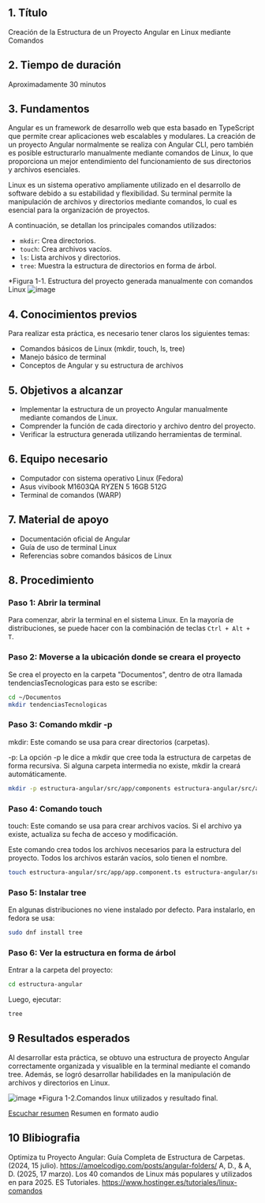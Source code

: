 ## 1. Título  
Creación de la Estructura de un Proyecto Angular en Linux mediante Comandos  

## 2. Tiempo de duración  
Aproximadamente 30 minutos  

## 3. Fundamentos  
Angular es un framework de desarrollo web  que esta basado en TypeScript que permite crear aplicaciones web escalables y modulares. La creación de un proyecto Angular normalmente se realiza con Angular CLI, pero también es posible estructurarlo manualmente mediante comandos de Linux, lo que proporciona un mejor entendimiento del funcionamiento de sus directorios y archivos esenciales.  

Linux es un sistema operativo ampliamente utilizado en el desarrollo de software debido a su estabilidad y flexibilidad. Su terminal permite la manipulación de archivos y directorios mediante comandos, lo cual es esencial para la organización de proyectos.  

A continuación, se detallan los principales comandos utilizados:  
- `mkdir`: Crea directorios.  
- `touch`: Crea archivos vacíos.  
- `ls`: Lista archivos y directorios.  
- `tree`: Muestra la estructura de directorios en forma de árbol.  

*Figura 1-1. Estructura del proyecto generada manualmente con comandos Linux 
![image](https://github.com/user-attachments/assets/05118e05-938e-450c-ab04-b20ad644a764)


## 4. Conocimientos previos  
Para realizar esta práctica, es necesario tener claros los siguientes temas:  
- Comandos básicos de Linux (mkdir, touch, ls, tree)  
- Manejo básico de terminal  
- Conceptos de Angular y su estructura de archivos  

## 5. Objetivos a alcanzar  
- Implementar la estructura de un proyecto Angular manualmente mediante comandos de Linux.  
- Comprender la función de cada directorio y archivo dentro del proyecto.  
- Verificar la estructura generada utilizando herramientas de terminal.  

## 6. Equipo necesario  
- Computador con sistema operativo Linux (Fedora)
-  Asus vivibook
  M1603QA
  RYZEN 5
  16GB
  512G
 - Terminal de comandos  (WARP)

## 7. Material de apoyo  
- Documentación oficial de Angular  
- Guía de uso de terminal Linux  
- Referencias sobre comandos básicos de Linux  

## 8. Procedimiento  

### Paso 1: Abrir la terminal  
Para comenzar, abrir la terminal en el sistema Linux. En la mayoría de distribuciones, se puede hacer con la combinación de teclas `Ctrl + Alt + T`.  

### Paso 2: Moverse a la ubicación donde se  creara el proyecto  
Se crea el proyecto en la carpeta "Documentos", dentro de otra llamada tendenciasTecnologicas para esto se  escribe:  
```bash  
cd ~/Documentos
mkdir tendenciasTecnologicas
```
### Paso 3: Comando  mkdir -p
mkdir: Este comando se usa para crear directorios (carpetas).

-p: La opción -p le dice a mkdir que cree toda la estructura de carpetas de forma recursiva. Si alguna carpeta intermedia no existe, mkdir la creará automáticamente.
```bash  
mkdir -p estructura-angular/src/app/components estructura-angular/src/assets/images estructura-angular/src/assets/fonts estructura-angular/src/assets/styles estructura-angular/dist estructura-angular/public

```
### Paso 4: Comando touch
touch: Este comando se usa para crear archivos vacíos. Si el archivo ya existe, actualiza su fecha de acceso y modificación.

Este comando crea todos los archivos necesarios para la estructura del proyecto. Todos los archivos estarán vacíos, solo tienen el nombre.
```bash  
touch estructura-angular/src/app/app.component.ts estructura-angular/src/app/app.component.html estructura-angular/src/app/app.component.css estructura-angular/src/app/app.module.ts estructura-angular/src/index.html estructura-angular/src/main.ts estructura-angular/src/styles.css estructura-angular/src/favicon.ico estructura-angular/angular.json estructura-angular/package.json estructura-angular/tsconfig.json estructura-angular/README.md

```

### Paso 5:  Instalar tree 
En algunas distribuciones no viene instalado por defecto. Para instalarlo, en fedora se usa:
```bash
sudo dnf install tree
```

### Paso 6: Ver la estructura en forma de árbol
Entrar a la carpeta del proyecto:
```bash
cd estructura-angular
```

Luego, ejecutar:
```bash
tree
```
## 9 Resultados esperados
Al desarrollar esta  práctica, se obtuvo  una estructura de proyecto Angular correctamente organizada y visualible en la terminal mediante el comando tree. Además, se logró  desarrollar habilidades en la manipulación de archivos y directorios en Linux.

![image](https://github.com/user-attachments/assets/98da3efb-9a7b-4713-a093-f359f7c28875)
*Figura 1-2.Comandos linux utilizados y resultado final.

[Escuchar resumen](https://drive.google.com/file/d/1Nsdre2y7IiibsbP5fIUweoL453xNroD5/view?usp=drive_link) 
Resumen en formato audio
## 10 Blibiografia
Optimiza tu Proyecto Angular: Guía Completa de Estructura de Carpetas. (2024, 15 julio). https://amoelcodigo.com/posts/angular-folders/
A, D., & A, D. (2025, 17 marzo). Los 40 comandos de Linux más populares y utilizados en para 2025. ES Tutoriales. https://www.hostinger.es/tutoriales/linux-comandos

